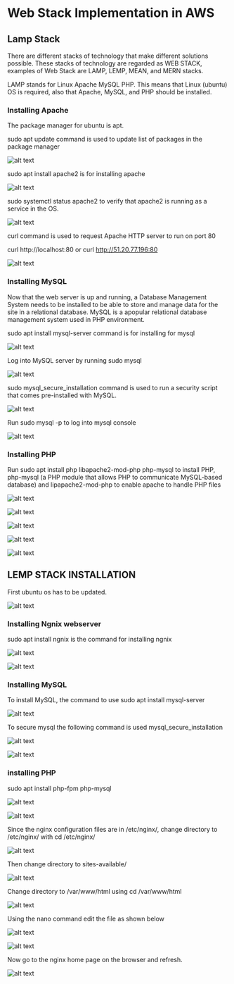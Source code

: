 # Web Stack Implementation in AWS

## Lamp Stack

There are different stacks of technology that make different solutions possible. These stacks of technology are regarded as WEB STACK, examples of Web Stack are LAMP, LEMP, MEAN, and MERN stacks.

LAMP stands for Linux Apache MySQL PHP. This means that Linux (ubuntu) OS is required, also that Apache, MySQL, and PHP should be installed.

### Installing Apache

The package manager for ubuntu is apt.

sudo apt update command is used to update list of packages in the package manager

![alt text](<Images/Screenshot 2024-05-21 140119.png>)

sudo apt install apache2 is for installing apache

![alt text](<Images/Screenshot 2024-05-21 140441.png>)

sudo systemctl status apache2 to verify that apache2 is running as a service in the OS.

![alt text](<Images/Screenshot 2024-05-21 140913.png>)

curl command is used to request Apache HTTP server to run on port 80

curl http://localhost:80 or curl http://51.20.77.196:80 

![alt text](<Images/Screenshot 2024-05-21 143843.png>)

### Installing MySQL

Now that the web server is up and running, a Database Management System needs to be installed to be able to store and manage data for the site in a relational database. MySQL is a apopular relational database management system used in PHP environment.

sudo apt install mysql-server command is for installing for mysql

![alt text](<Images/Screenshot 2024-05-21 144934.png>)

Log into MySQL server by running sudo mysql

![alt text](<Images/Screenshot 2024-05-21 145318.png>)


sudo mysql_secure_installation command is used to run a security script that comes pre-installed with MySQL.

![alt text](<Images/Screenshot 2024-05-21 162356.png>)

Run sudo mysql -p to log into mysql console

![alt text](<Images/Screenshot 2024-05-21 163043.png>)

### Installing PHP

Run sudo apt install php libapache2-mod-php php-mysql to install PHP, php-mysql (a PHP module that allows PHP to communicate MySQL-based database) and lipapache2-mod-php to enable apache to handle PHP files

![alt text](<Images/Screenshot 2024-05-21 164225.png>)

![alt text](<Images/Screenshot 2024-05-21 173029.png>)

![alt text](<Images/Screenshot 2024-05-21 173159.png>)

![alt text](<Images/Screenshot 2024-05-21 181211.png>)

![alt text](<Images/Screenshot 2024-05-21 173504.png>)



## LEMP STACK INSTALLATION

First ubuntu os has to be updated.

![alt text](<Images/Screenshot 2024-05-21 181211.png>)

### Installing Ngnix webserver
 sudo apt install ngnix is the command for installing ngnix

 ![alt text](<Images/Screenshot 2024-06-01 184243.png>)

 ![alt text](<Images/Screenshot 2024-06-01 193950.png>)

 ### Installing MySQL

 To install MySQL, the command to use sudo apt install mysql-server

 ![alt text](<Images/Screenshot 2024-06-01 185415.png>)

 To secure mysql the following command is used
 mysql_secure_installation

 ![alt text](<Images/Screenshot 2024-06-01 190708.png>)

 ![alt text](<Images/Screenshot 2024-06-01 191222.png>)

 ### installing PHP

 sudo apt install php-fpm php-mysql

![alt text](<Images/Screenshot 2024-06-01 192008.png>)

![alt text](<Images/Screenshot 2024-06-01 192330.png>)

Since the nginx configuration files are in /etc/nginx/, change directory to /etc/nginx/ with cd /etc/nginx/

![alt text](<Images/Screenshot 2024-06-01 192837.png>)

Then change directory to sites-available/

![alt text](<Images/Screenshot 2024-06-01 193233.png>)


Change directory to /var/www/html using cd /var/www/html

![alt text](<Images/Screenshot 2024-06-01 194239.png>)

Using the nano command edit the file as shown below

![alt text](<Images/Screenshot 2024-06-01 194737.png>)

![alt text](<Images/Screenshot 2024-06-01 195720.png>)

Now go to the nginx home page on the browser and refresh.

![alt text](<Images/Screenshot 2024-06-01 201249.png>)




